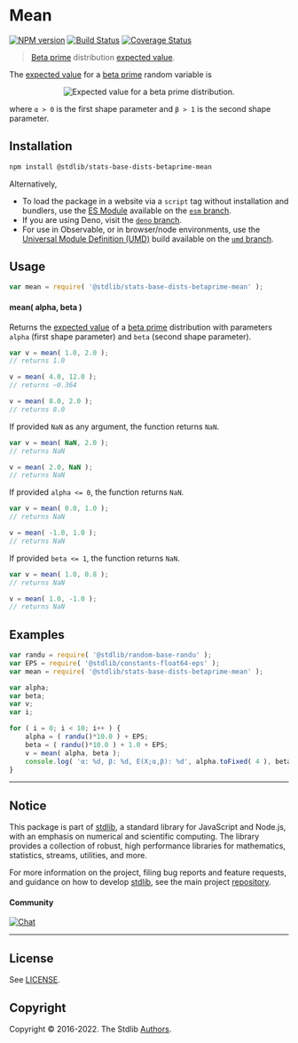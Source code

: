 <!--

@license Apache-2.0

Copyright (c) 2018 The Stdlib Authors.

Licensed under the Apache License, Version 2.0 (the "License");
you may not use this file except in compliance with the License.
You may obtain a copy of the License at

   http://www.apache.org/licenses/LICENSE-2.0

Unless required by applicable law or agreed to in writing, software
distributed under the License is distributed on an "AS IS" BASIS,
WITHOUT WARRANTIES OR CONDITIONS OF ANY KIND, either express or implied.
See the License for the specific language governing permissions and
limitations under the License.

-->

# Mean

[![NPM version][npm-image]][npm-url] [![Build Status][test-image]][test-url] [![Coverage Status][coverage-image]][coverage-url] <!-- [![dependencies][dependencies-image]][dependencies-url] -->

> [Beta prime][betaprime-distribution] distribution [expected value][expected-value].

<!-- Section to include introductory text. Make sure to keep an empty line after the intro `section` element and another before the `/section` close. -->

<section class="intro">

The [expected value][expected-value] for a [beta prime][betaprime-distribution] random variable is

<!-- <equation class="equation" label="eq:betaprime_expectation" align="center" raw="\mathbb{E}\left[ X \right] = \frac{\alpha}{\beta-1}" alt="Expected value for a beta prime distribution."> -->

<div class="equation" align="center" data-raw-text="\mathbb{E}\left[ X \right] = \frac{\alpha}{\beta-1}" data-equation="eq:betaprime_expectation">
    <img src="https://cdn.jsdelivr.net/gh/stdlib-js/stdlib@51534079fef45e990850102147e8945fb023d1d0/lib/node_modules/@stdlib/stats/base/dists/betaprime/mean/docs/img/equation_betaprime_expectation.svg" alt="Expected value for a beta prime distribution.">
    <br>
</div>

<!-- </equation> -->

where `α > 0` is the first shape parameter and `β > 1` is the second shape parameter.

</section>

<!-- /.intro -->

<!-- Package usage documentation. -->

<section class="installation">

## Installation

```bash
npm install @stdlib/stats-base-dists-betaprime-mean
```

Alternatively,

-   To load the package in a website via a `script` tag without installation and bundlers, use the [ES Module][es-module] available on the [`esm` branch][esm-url].
-   If you are using Deno, visit the [`deno` branch][deno-url].
-   For use in Observable, or in browser/node environments, use the [Universal Module Definition (UMD)][umd] build available on the [`umd` branch][umd-url].

</section>

<section class="usage">

## Usage

```javascript
var mean = require( '@stdlib/stats-base-dists-betaprime-mean' );
```

#### mean( alpha, beta )

Returns the [expected value][expected-value] of a [beta prime][betaprime-distribution] distribution with parameters `alpha` (first shape parameter) and `beta` (second shape parameter).

```javascript
var v = mean( 1.0, 2.0 );
// returns 1.0

v = mean( 4.0, 12.0 );
// returns ~0.364

v = mean( 8.0, 2.0 );
// returns 8.0
```

If provided `NaN` as any argument, the function returns `NaN`.

```javascript
var v = mean( NaN, 2.0 );
// returns NaN

v = mean( 2.0, NaN );
// returns NaN
```

If provided `alpha <= 0`, the function returns `NaN`.

```javascript
var v = mean( 0.0, 1.0 );
// returns NaN

v = mean( -1.0, 1.0 );
// returns NaN
```

If provided `beta <= 1`, the function returns `NaN`.

```javascript
var v = mean( 1.0, 0.8 );
// returns NaN

v = mean( 1.0, -1.0 );
// returns NaN
```

</section>

<!-- /.usage -->

<!-- Package usage notes. Make sure to keep an empty line after the `section` element and another before the `/section` close. -->

<section class="notes">

</section>

<!-- /.notes -->

<!-- Package usage examples. -->

<section class="examples">

## Examples

<!-- eslint no-undef: "error" -->

```javascript
var randu = require( '@stdlib/random-base-randu' );
var EPS = require( '@stdlib/constants-float64-eps' );
var mean = require( '@stdlib/stats-base-dists-betaprime-mean' );

var alpha;
var beta;
var v;
var i;

for ( i = 0; i < 10; i++ ) {
    alpha = ( randu()*10.0 ) + EPS;
    beta = ( randu()*10.0 ) + 1.0 + EPS;
    v = mean( alpha, beta );
    console.log( 'α: %d, β: %d, E(X;α,β): %d', alpha.toFixed( 4 ), beta.toFixed( 4 ), v.toFixed( 4 ) );
}
```

</section>

<!-- /.examples -->

<!-- Section to include cited references. If references are included, add a horizontal rule *before* the section. Make sure to keep an empty line after the `section` element and another before the `/section` close. -->

<section class="references">

</section>

<!-- /.references -->

<!-- Section for related `stdlib` packages. Do not manually edit this section, as it is automatically populated. -->

<section class="related">

</section>

<!-- /.related -->

<!-- Section for all links. Make sure to keep an empty line after the `section` element and another before the `/section` close. -->


<section class="main-repo" >

* * *

## Notice

This package is part of [stdlib][stdlib], a standard library for JavaScript and Node.js, with an emphasis on numerical and scientific computing. The library provides a collection of robust, high performance libraries for mathematics, statistics, streams, utilities, and more.

For more information on the project, filing bug reports and feature requests, and guidance on how to develop [stdlib][stdlib], see the main project [repository][stdlib].

#### Community

[![Chat][chat-image]][chat-url]

---

## License

See [LICENSE][stdlib-license].


## Copyright

Copyright &copy; 2016-2022. The Stdlib [Authors][stdlib-authors].

</section>

<!-- /.stdlib -->

<!-- Section for all links. Make sure to keep an empty line after the `section` element and another before the `/section` close. -->

<section class="links">

[npm-image]: http://img.shields.io/npm/v/@stdlib/stats-base-dists-betaprime-mean.svg
[npm-url]: https://npmjs.org/package/@stdlib/stats-base-dists-betaprime-mean

[test-image]: https://github.com/stdlib-js/stats-base-dists-betaprime-mean/actions/workflows/test.yml/badge.svg?branch=main
[test-url]: https://github.com/stdlib-js/stats-base-dists-betaprime-mean/actions/workflows/test.yml?query=branch:main

[coverage-image]: https://img.shields.io/codecov/c/github/stdlib-js/stats-base-dists-betaprime-mean/main.svg
[coverage-url]: https://codecov.io/github/stdlib-js/stats-base-dists-betaprime-mean?branch=main

<!--

[dependencies-image]: https://img.shields.io/david/stdlib-js/stats-base-dists-betaprime-mean.svg
[dependencies-url]: https://david-dm.org/stdlib-js/stats-base-dists-betaprime-mean/main

-->

[chat-image]: https://img.shields.io/gitter/room/stdlib-js/stdlib.svg
[chat-url]: https://gitter.im/stdlib-js/stdlib/

[stdlib]: https://github.com/stdlib-js/stdlib

[stdlib-authors]: https://github.com/stdlib-js/stdlib/graphs/contributors

[umd]: https://github.com/umdjs/umd
[es-module]: https://developer.mozilla.org/en-US/docs/Web/JavaScript/Guide/Modules

[deno-url]: https://github.com/stdlib-js/stats-base-dists-betaprime-mean/tree/deno
[umd-url]: https://github.com/stdlib-js/stats-base-dists-betaprime-mean/tree/umd
[esm-url]: https://github.com/stdlib-js/stats-base-dists-betaprime-mean/tree/esm

[stdlib-license]: https://raw.githubusercontent.com/stdlib-js/stats-base-dists-betaprime-mean/main/LICENSE

[betaprime-distribution]: https://en.wikipedia.org/wiki/Beta_prime_distribution

[expected-value]: https://en.wikipedia.org/wiki/Expected_value

</section>

<!-- /.links -->
